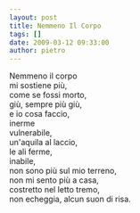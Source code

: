 ```yaml
---
layout: post
title: Nemmeno Il Corpo
tags: []
date: 2009-03-12 09:33:00
author: pietro
---
```

Nemmeno il corpo<br/>mi sostiene più,<br/>come se fossi morto,<br/>giù, sempre più giù,<br/>e io cosa faccio,<br/>inerme<br/>vulnerabile,<br/>un'aquila al laccio,<br/>le ali ferme,<br/>inabile,<br/>non sono più sul mio terreno,<br/>non mi sento più a casa,<br/>costretto nel letto tremo,<br/>non echeggia, alcun suon di risa.
